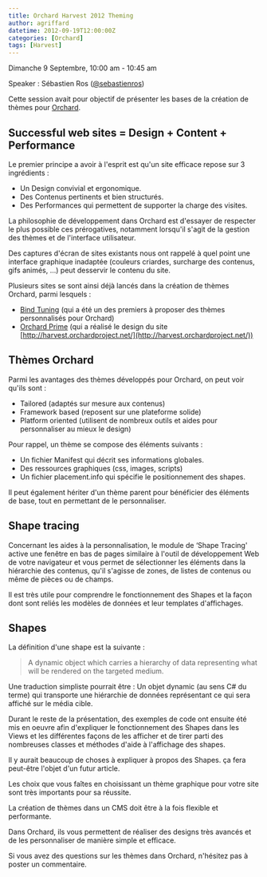 ```yaml
---
title: Orchard Harvest 2012 Theming
author: agriffard
datetime: 2012-09-19T12:00:00Z
categories: [Orchard]
tags: [Harvest]
---
```


Dimanche 9 Septembre, 10:00 am - 10:45 am

Speaker : Sébastien Ros ([@sebastienros](https://twitter.com/sebastienros))

Cette session avait pour objectif de présenter les bases de la création de thèmes pour [Orchard](http://orchardproject.fr/).

## Successful web sites = Design + Content + Performance

Le premier principe a avoir à l'esprit est qu'un site efficace repose sur 3 ingrédients :  

- Un Design convivial et ergonomique.  
- Des Contenus pertinents et bien structurés.  
- Des Performances qui permettent de supporter la charge des visites.

La philosophie de développement dans Orchard est d'essayer de respecter le plus possible ces prérogatives, notamment lorsqu'il s'agit de la gestion des thèmes et de l'interface utilisateur.

Des captures d'écran de sites existants nous ont rappelé à quel point une interface graphique inadaptée (couleurs criardes, surcharge des contenus, gifs animés, …) peut desservir le contenu du site.

Plusieurs sites se sont ainsi déjà lancés dans la création de thèmes Orchard, parmi lesquels :  

- [Bind Tuning](http://tuning.bind.pt/Orchard-Themes.aspx) (qui a été un des premiers à proposer des thèmes personnalisés pour Orchard)  
- [Orchard Prime](http://www.orchardprime.com/) (qui a réalisé le design du site [http://harvest.orchardproject.net/](http://harvest.orchardproject.net/))

## Thèmes Orchard

Parmi les avantages des thèmes développés pour Orchard, on peut voir qu'ils sont :  

- Tailored (adaptés sur mesure aux contenus)  
- Framework based (reposent sur une plateforme solide)  
- Platform oriented (utilisent de nombreux outils et aides pour personnaliser au mieux le design)

Pour rappel, un thème se compose des éléments suivants :  

- Un fichier Manifest qui décrit ses informations globales.  
- Des ressources graphiques (css, images, scripts)  
- Un fichier placement.info qui spécifie le positionnement des shapes.

Il peut également hériter d'un thème parent pour bénéficier des éléments de base, tout en permettant de le personnaliser.

## Shape tracing

Concernant les aides à la personnalisation, le module de ‘Shape Tracing' active une fenêtre en bas de pages similaire à l'outil de développement Web de votre navigateur et vous permet de sélectionner les éléments dans la hiérarchie des contenus, qu'il s'agisse de zones, de listes de contenus ou même de pièces ou de champs.

Il est très utile pour comprendre le fonctionnement des Shapes et la façon dont sont reliés les modèles de données et leur templates d'affichages.

## Shapes

La définition d'une shape est la suivante :

> A dynamic object which carries a hierarchy of data representing what will be rendered on the targeted medium.

Une traduction simpliste pourrait être : Un objet dynamic (au sens C# du terme) qui transporte une hiérarchie de données représentant ce qui sera affiché sur le média cible.

Durant le reste de la présentation, des exemples de code ont ensuite été mis en oeuvre afin d'expliquer le fonctionnement des Shapes dans les Views et les différentes façons de les afficher et de tirer parti des nombreuses classes et méthodes d'aide à l'affichage des shapes.

Il y aurait beaucoup de choses à expliquer à propos des Shapes. ça fera peut-être l'objet d'un futur article.

Les choix que vous faîtes en choisissant un thème graphique pour votre site sont très importants pour sa réussite.

La création de thèmes dans un CMS doit être à la fois flexible et performante.

Dans Orchard, ils vous permettent de réaliser des designs très avancés et de les personnaliser de manière simple et efficace.

Si vous avez des questions sur les thèmes dans Orchard, n'hésitez pas à poster un commentaire.
